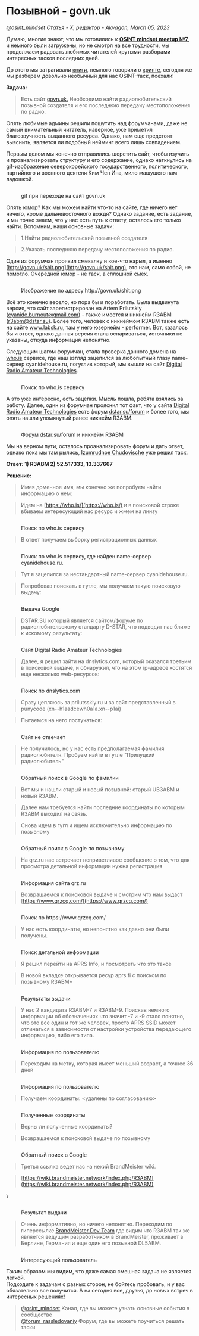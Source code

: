 # Позывной - govn.uk

_@osint\_mindset Статья - X, редактор - Akvagon, March 05, 2023_

Думаю, многие знают, что мы готовились к [**OSINT mindset meetup №7**](https://t.me/osint\_mindset/211), и немного были загружены, но не смотря на все трудности, мы продолжаем радовать любимых читателей крутыми разборами интересных тасков последних дней.

До этого мы затрагивали [книги](https://osint-mindset.gitbook.io/cases/kogda-chitaesh-zapominai-oblozhku-or-osint-27), немного говорили о [крипте](https://t.me/osint\_mindset/207), сегодня же мы разберем довольно необычный для нас OSINT-таск, поехали!

**Задача:**

> Есть сайт [govn.uk.](http://govn.uk/) Необходимо найти радиолюбительский позывной создателя и его последнюю передачу местоположения по радио.

Опять любимые админы решили пошутить над форумчанами, даже не самый внимательный читатель, наверное, уже приметил благозвучность выданного ресурса. Однако, нам еще предстоит выяснить, является ли подобный нейминг всего лишь совпадением.

Первым делом мы конечно отправились шерстить сайт, чтобы изучить и проанализировать структуру и его содержание, однако наткнулись на gif-изображение северокорейского государственного, политического, партийного и военного деятеля Ким Чен Ина, мило машущего нам ладошкой.

<figure><img src="https://telegra.ph/file/f8ed0dd63443ba0f983a4.gif" alt=""><figcaption><p>gif при переходе на сайт govn.uk</p></figcaption></figure>

Опять юмор? Как мы можем найти что-то на сайте, где ничего нет ничего, кроме дальневосточного вождя? Однако задание, есть задание, и мы точно знаем, что у нас есть путь к ответу, осталось его только найти. Вспомним, наши основные задачи:

> 1.Найти радиолюбительский позывной создателя

> 2.Указать последнюю передачу местоположения по радио.

Один из форумчан проявил смекалку и кое-что нарыл, а именно [http://govn.uk/shit.png](http://govn.uk/shit.png), это нам, само собой, не помогло. Очередной юмор - не таск, а сплошной смех.

<figure><img src="https://telegra.ph/file/c1d4777f239c48b453834.png" alt=""><figcaption><p>Изображение по адресу http://govn.uk/shit.png</p></figcaption></figure>

Всё это конечно весело, но пора бы и поработать. Была выдвинута версия, что сайт зарегистрирован на Artem Prilutskiy (cyanide.burnout@gmail.com) - также имеется и никнейм R3ABM (r3abm@dstar.su). Более того, человек с никнеймом R3ABM также есть на сайте www.labsk.ru, там у него юзернейм - performer. Вот, казалось бы и ответ, однако данная версия стала оспариваться, источники не указаны, откуда информация непонятно.

Следующим шагом форумчан, стала проверка данного домена на [who.is](https://who.is/whois/govn.uk) сервисе, где наш взгляд зацепился за любопытный глазу name-сервер cyanidehouse.ru, погуглив который, мы вышли на сайт [Digital Radio Amateur Technologies](http://cloud.dstar.su/bootstrap/).

<figure><img src="https://telegra.ph/file/a08aafe5d7a1c142da836.jpg" alt=""><figcaption><p>Поиск по who.is сервису</p></figcaption></figure>

А это уже интересно, есть зацепки. Мысль пошла, ребята взялись за работу. Далее, один из форумчан прояснил тот факт, что у сайта [Digital Radio Amateur Technologies](http://cloud.dstar.su/bootstrap/) есть форум [dstar.su/forum](https://www.dstar.su/forum/index.php) и более того, мы опять нашли упомянутый ранее никнейм R3ABM.

<figure><img src="https://telegra.ph/file/37c6da9ac43f0612b06b1.jpg" alt=""><figcaption><p>Форум dstar.su/forum и никнейм R3ABM</p></figcaption></figure>

Мы на верном пути, осталось проанализировать форум и дать ответ, однако пока мы там рылись, [Izumrudnoe Chudovische](https://t.me/e12334444) уже решил таск.

**Ответ: 1) R3ABM 2) 52.517333, 13.337667**

**Решение:**

> Имея доменное имя, мы конечно же попробуем найти информацию о нем:

> Идем на [https://who.is/](https://who.is/) и в поисковой строке вбиваем интересующий нас ресурс и жмем на линзу

<figure><img src="https://telegra.ph/file/ba3b5b0c00b6a3153785d.png" alt=""><figcaption><p>Поиск по who.is сервису</p></figcaption></figure>

> В ответ получаем выборку регистрационных данных

<figure><img src="https://telegra.ph/file/87fd46099729a4e179b87.png" alt=""><figcaption><p>Поиск по who.is сервису, где найден name-сервер cyanidehouse.ru.</p></figcaption></figure>

> Тут я зацепился за нестандартный name-сервер cyanidehouse.ru.

> Попробовав поискать в гугле, мы получаем такую поисковую выдачу:

<figure><img src="https://telegra.ph/file/39e4e598514c1de88ddeb.png" alt=""><figcaption><p>Выдача Google</p></figcaption></figure>

> DSTAR.SU который является сайтом/форуме по радиолюбительскому стандарту D-STAR, что подводит нас ближе к искомому результату:

<figure><img src="https://telegra.ph/file/7e14a32a2ba19a0805a60.png" alt=""><figcaption><p>Сайт Digital Radio Amateur Technologies</p></figcaption></figure>

> Далее, я решил зайти на dnslytics.com, который оказался третьим в поисковой выдаче, и обнаружил, что на этом ip-адресе хостятся еще несколько web-ресурсов:

<figure><img src="https://telegra.ph/file/a76de229f14db561a0d93.png" alt=""><figcaption><p>Поиск по dnslytics.com</p></figcaption></figure>

> Сразу цепляюсь за prilutsskiy.ru и за сайт представленный в punycode (xn--h1aadcewh0a1a.xn--p1ai)

> Пытаемся на него постучаться:

<figure><img src="https://telegra.ph/file/4b1776c340b383a300b54.png" alt=""><figcaption><p>Сайт не отвечает</p></figcaption></figure>

> Не получилось, но у нас есть предполагаемая фамилия радиолюбителя. Пробуем найти в гугле "Прилуцкий радиолюбитель"

<figure><img src="https://telegra.ph/file/9a437c599d22147b850e9.png" alt=""><figcaption><p>Обратный поиск в Google по фамилии</p></figcaption></figure>

> Вот мы и нашли старый и новый позывной: старый UB3ABM и новый R3ABM.

> Далее нам требуется найти последние координаты по которым R3ABM выходил на связь.

> Снова идем в гугл и ищем исключительно информацию по позывному

<figure><img src="https://telegra.ph/file/ac2699b1b7b4b8ad7246e.png" alt=""><figcaption><p>Обратный поиск в Google по позывному</p></figcaption></figure>

> На qrz.ru нас встречает неприветливое сообщение о том, что для просмотра детальной информации нужна регистрация

<figure><img src="https://telegra.ph/file/2c843ebfc0d527df8bf60.png" alt=""><figcaption><p>Информация сайта qrz.ru</p></figcaption></figure>

> Возвращаемся к поисковой выдаче и смотрим что нам выдаст [https://www.qrzcq.com/](https://www.qrzcq.com/)

<figure><img src=".gitbook/assets/image (3).jpg" alt=""><figcaption><p>Поиск по https://www.qrzcq.com/</p></figcaption></figure>

> У нас есть координаты, но непонятно как давно они были получены.

<figure><img src=".gitbook/assets/image (2).jpg" alt=""><figcaption><p>Поиск детальной информации</p></figcaption></figure>

> Я решил перейти на APRS Info, и посмотреть что это такое

> В новой вкладке открывается ресур aprs.fi с поиском по позывному R3ABM\*

<figure><img src="https://telegra.ph/file/bc057cb79b0c5e2f3848a.png" alt=""><figcaption><p>Результаты выдачи</p></figcaption></figure>

> У нас 2 кандидата R3ABM-7 и R3ABM-9. Поискав немного информации об обозначениях что значит -7 и -9 стало понятно, что это все один и тот же человек, просто APRS SSID может отличаться в зависимости от настройки устройства передающего информацию, либо его типа.

<figure><img src="https://telegra.ph/file/234f270b0614f6b350c7a.png" alt=""><figcaption><p>Информация по пользователю</p></figcaption></figure>

> Переходим на метку, которая имеет меньший возраст, а точнее 36 дней

<figure><img src=".gitbook/assets/image.jpg" alt=""><figcaption><p>Информация по пользователю</p></figcaption></figure>

> Получаем координаты: <удалены по согласованию>

<figure><img src=".gitbook/assets/image (1).jpg" alt=""><figcaption><p>Полученные координаты</p></figcaption></figure>

> Верны ли полученные координаты?

> Возвращаемся к поисковой выдаче по позывному

<figure><img src=".gitbook/assets/image (4).jpg" alt=""><figcaption><p>Обратный поиск в Google</p></figcaption></figure>

> Третья ссылка ведет нас на некий BrandMeister wiki.

> [https://wiki.brandmeister.network/index.php/R3ABM](https://wiki.brandmeister.network/index.php/R3ABM)

\


<figure><img src="https://telegra.ph/file/cfd2834af86d478a7898f.png" alt=""><figcaption><p>Результат выдачи</p></figcaption></figure>

> Очень информативно, но ничего непонятно. Переходим по гиперссылке [BrandMeister Dev Team](https://brandmeister.network/?page=team) где видим что R3ABM так же является ведущим разработчиком в BrandMeister, проживает в Берлине, Германия и еще один его позывной DL5ABM.

<figure><img src="https://telegra.ph/file/77e8012666eefc117b75d.png" alt=""><figcaption><p>Интересующий пользователь</p></figcaption></figure>

Таким образом мы видим, что даже самая смешная задача не является легкой.\
Подходите к задачам с разных сторон, не бойтесь пробовать, и у вас обязательно все получится. А на сегодня все, друзья, до новых встреч в интересных решениях!

> [@osint\_mindset](https://t.me/osint\_mindset) Канал, где вы можете узнать основные события в сообществе[\
> @forum\_rassledovaniy](https://t.me/+GMxoDCvLO0k0MWRi) Форум, где вы можете поучиться решать таски
